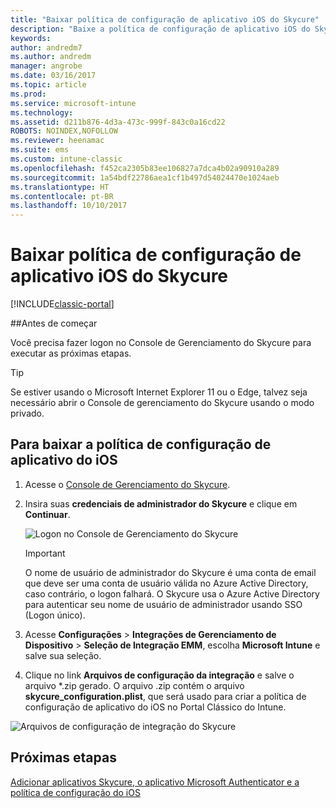 ```yaml
---
title: "Baixar política de configuração de aplicativo iOS do Skycure"
description: "Baixe a política de configuração de aplicativo iOS do Skycure para usar com o aplicativo Skycure para iOS implantado para os usuários finais."
keywords: 
author: andredm7
ms.author: andredm
manager: angrobe
ms.date: 03/16/2017
ms.topic: article
ms.prod: 
ms.service: microsoft-intune
ms.technology: 
ms.assetid: d211b876-4d3a-473c-999f-843c0a16cd22
ROBOTS: NOINDEX,NOFOLLOW
ms.reviewer: heenamac
ms.suite: ems
ms.custom: intune-classic
ms.openlocfilehash: f452ca2305b83ee106827a7dca4b02a90910a289
ms.sourcegitcommit: 1a54bdf22786aea1cf1b497d54024470e1024aeb
ms.translationtype: HT
ms.contentlocale: pt-BR
ms.lasthandoff: 10/10/2017
---
```

# <a name="download-skycure-ios-app-configuration-policy"></a>Baixar política de configuração de aplicativo iOS do Skycure

[!INCLUDE[classic-portal](../includes/classic-portal.md)]

##<a name="before-you-begin"></a>Antes de começar

Você precisa fazer logon no Console de Gerenciamento do Skycure para executar as próximas etapas.

> [!TIP] 
> Se estiver usando o Microsoft Internet Explorer 11 ou o Edge, talvez seja necessário abrir o Console de gerenciamento do Skycure usando o modo privado.

## <a name="to-download-the-ios-app-configuration-policy"></a>Para baixar a política de configuração de aplicativo do iOS

1.  Acesse o [Console de Gerenciamento do Skycure](https://aad.skycure.com).

2.  Insira suas **credenciais de administrador do Skycure** e clique em **Continuar**.

    ![Logon no Console de Gerenciamento do Skycure](../media/mtp/skycure-ios-app-1.png)

    > [!IMPORTANT] 
    > O nome de usuário de administrador do Skycure é uma conta de email que deve ser uma conta de usuário válida no Azure Active Directory, caso contrário, o logon falhará. O Skycure usa o Azure Active Directory para autenticar seu nome de usuário de administrador usando SSO (Logon único).

3.  Acesse **Configurações** &gt; **Integrações de Gerenciamento de Dispositivo** &gt; **Seleção de Integração EMM**, escolha **Microsoft Intune** e salve sua seleção.

2.  Clique no link **Arquivos de configuração da integração** e salve o arquivo \*.zip gerado. O arquivo .zip contém o arquivo **skycure\_configuration.plist**, que será usado para criar a política de configuração de aplicativo do iOS no Portal Clássico do Intune.

![Arquivos de configuração de integração do Skycure](../media/mtp/skycure-ios-app-2.png)

## <a name="next-steps"></a>Próximas etapas

[Adicionar aplicativos Skycure, o aplicativo Microsoft Authenticator e a política de configuração do iOS](/intune-classic/deploy-use/add-skycure-apps-microsoft-authenticator-and-ios-app-configuration-policy)
